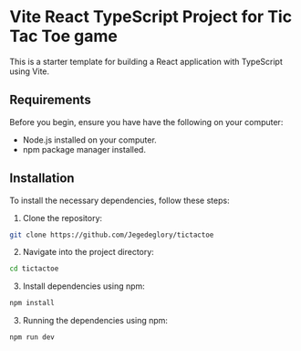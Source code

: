# Vite React TypeScript Project for Tic Tac Toe game

This is a starter template for building a React application with TypeScript using Vite.

## Requirements

Before you begin, ensure you have have the following on your computer:
- Node.js installed on your computer.
- npm package manager installed.

## Installation

To install the necessary dependencies, follow these steps:

1. Clone the repository:
```bash
git clone https://github.com/Jegedeglory/tictactoe
```


2. Navigate into the project directory:
```bash
cd tictactoe
```


3. Install dependencies using npm:
```bash
npm install
```



3. Running the dependencies using npm:

```bash
npm run dev
```